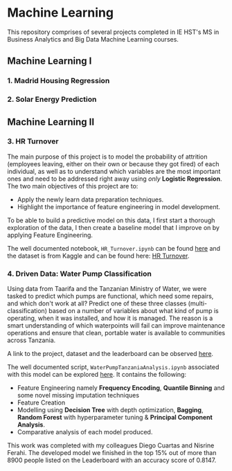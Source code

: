 # Machine Learning

This repository comprises of several projects completed in IE HST's MS in Business Analytics and Big Data Machine Learning courses.

## Machine Learning I

### 1. Madrid Housing Regression

### 2. Solar Energy Prediction

## Machine Learning II

### 3. HR Turnover

The main purpose of this project is to model the probability of attrition (employees leaving, either on their own or because they got fired) of each individual, as well as to understand which variables are the most important ones and need to be addressed right away using *only* **Logistic Regression**. The two main objectives of this project are to:
- Apply the newly learn data preparation techniques. 
- Highlight the importance of feature engineering in model development.

To be able to build a predictive model on this data, I first start a thorough exploration of the data, I then create a baseline model that I improve on by applying Feature Engineering.

The well documented notebook, `HR_Turnover.ipynb` can be found [here](https://github.com/maz2198/Machine-Learning/blob/master/ML2/HR_Turnover.ipynb) and the dataset is from Kaggle and can be found here: [HR Turnover](https://www.kaggle.com/giripujar/hr-analytics).

### 4. Driven Data: Water Pump Classification

Using data from Taarifa and the Tanzanian Ministry of Water, we were tasked to predict which pumps are functional, which need some repairs, and which don't work at all? Predict one of these three classes (multi-classification) based on a number of variables about what kind of pump is operating, when it was installed, and how it is managed. The reason is a smart understanding of which waterpoints will fail can improve maintenance operations and ensure that clean, portable water is available to communities across Tanzania.

A link to the project, dataset and the leaderboard can be observed [here](https://www.drivendata.org/competitions/7/pump-it-up-data-mining-the-water-table/).

The well documented script, `WaterPumpTanzaniaAnalysis.ipynb` associated with this model can be explored [here](https://github.com/maz2198/Machine-Learning/blob/master/ML2/WaterPumpTanzaniaAnalysis.ipynb). It contains the following:
 - Feature Engineering namely **Frequency Encoding**, **Quantile Binning** and some novel missing imputation techniques 
 - Feature Creation 
 - Modelling using **Decision Tree** with depth optimization, **Bagging**, **Random Forest** with hyperparameter tuning & **Principal Component Analysis**.
 - Comparative analysis of each model produced.

This work was completed with my colleagues Diego Cuartas and Nisrine Ferahi. The developed model we finished in the top 15% out of more than 8900 people listed on the Leaderboard with an accuracy score of 0.8147.

